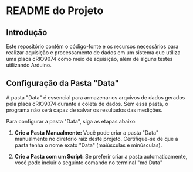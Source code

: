 # README do Projeto

## Introdução

Este repositório contém o código-fonte e os recursos necessários para realizar aquisição e processamento de dados em um sistema que utiliza uma placa cRIO9074 como meio de aquisição, além de alguns testes utilizando Arduino.

## Configuração da Pasta "Data"

A pasta "Data" é essencial para armazenar os arquivos de dados gerados pela placa cRIO9074 durante a coleta de dados. Sem essa pasta, o programa não será capaz de salvar os resultados das medições.

Para configurar a pasta "Data", siga as etapas abaixo:

1. **Crie a Pasta Manualmente:** Você pode criar a pasta "Data" manualmente no diretório raiz deste projeto. Certifique-se de que a pasta tenha o nome exato "Data" (maiúsculas e minúsculas).

2. **Crie a Pasta com um Script:** Se preferir criar a pasta automaticamente, você pode incluir o seguinte comando no terminal "md Data"

